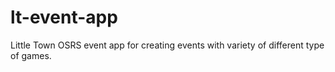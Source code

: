 # lt-event-app
Little Town OSRS event app for creating events with variety of different type of games.
